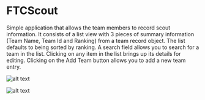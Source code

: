 # FTCScout
Simple application that allows the team members to record scout information. It consists of a list view with 3 pieces of summary information (Team Name, Team Id and Ranking) from a team record object. The list defaults to being sorted by ranking. A search field allows you to search for a team in the list. Clicking on any item in the list brings up its details for editing. Clicking on the Add Team button allows you to add a new team entry.

![alt text](http://example.com/logo.png)

![alt text](http://example.com/logo.png)
